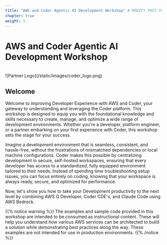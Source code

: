 ```yaml
---
title: "AWS and Coder Agentic AI Development Workshop" # MODIFY THIS TO BE THE TITLE OF YOUR WORKSHOP
chapter: true
weight: 1
---
```


# AWS and Coder Agentic AI Development Workshop <!-- CHANGE THIS TO BE THE TITLE OF YOUR WORKSHOP -->
<br>
![Partner Logo](/static/images/coder_logo.png)  <!-- ADD YOUR PARTNER LOGO HERE USING THE INSTRUCTIONS BELOW -->
<br>

## Welcome
Welcome to improving Developer Experience with AWS and Coder, your gateway to understanding and leveraging the Coder platform. This workshop is designed to equip you with the foundational knowledge and skills necessary to create, manage, and optimize a wide range of development environments. Whether you're a developer, platform engineer, or a partner embarking on your first experience with Coder, this workshop sets the stage for your success.

Imagine a development environment that is seamless, consistent, and hassle-free, without the frustrations of mismatched dependencies or local machine configurations. Coder makes this possible by centralizing development in secure, self-hosted workspaces, ensuring that every developer has access to a standardized, fully equipped environment tailored to their needs. Instead of spending time troubleshooting setup issues, you can focus entirely on coding, knowing that your workspace is always ready, secure, and optimized for performance.

Now, let's show you how to take your Development productivity to the next level by combining AWS Q Developer, Coder CDE's, and Claude Code using AWS Bedrock.

{{% notice warning %}}
The examples and sample code provided in this workshop are intended to be consumed as instructional content. These will help you understand how various AWS services can be architected to build a solution while demonstrating best practices along the way. These examples are not intended for use in production environments.
{{% /notice %}}